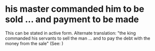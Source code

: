 
# his master commanded him to be sold ... and payment to be made
This can be stated in active form. Alternate translation: "the king commanded his servants to sell the man ... and to pay the debt with the money from the sale" (See: )